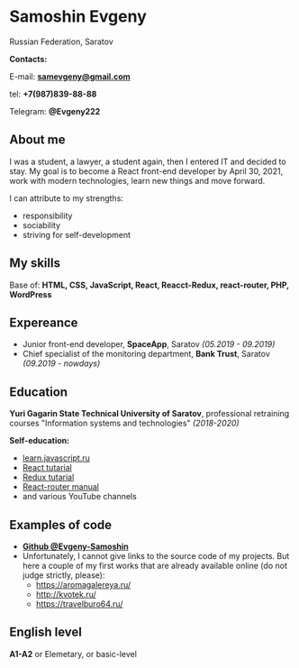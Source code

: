 # Samoshin Evgeny

Russian Federation, Saratov

**Contacts:**

E-mail: **samevgeny@gmail.com**

tel: **+7(987)839-88-88**

Telegram: **@Evgeny222**

## About me

I was a student, a lawyer, a student again, then I entered IT and decided to stay. My goal is to become a React front-end developer by April 30, 2021, work with modern technologies, learn new things and move forward.

I can attribute to my strengths:
- responsibility
- sociability
- striving for self-development

## My skills

Base of: **HTML, CSS, JavaScript, React, Reacct-Redux, react-router, PHP, WordPress**

## Expereance

- Junior front-end developer, **SpaceApp**, Saratov *(05.2019 - 09.2019)*
- Chief specialist of the monitoring department, **Bank Trust**, Saratov *(09.2019 - nowdays)*

## Education

**Yuri Gagarin State Technical University of Saratov**,
professional retraining courses "Information systems and technologies" *(2018-2020)*

**Self-education:**
 - [learn.javascript.ru](https://learn.javascript.ru/)
 - [React tutarial](https://ru.reactjs.org/docs/getting-started.html)
 - [Redux tutarial](https://redux.js.org/tutorials/essentials/part-1-overview-concepts)
 - [React-router manual](https://reactrouter.com/web/guides/quick-start)
 - and various YouTube channels

## Examples of code

- **[Github @Evgeny-Samoshin](https://github.com/Evgeny-Samoshin)**
 - Unfortunately, I cannot give links to the source code of my projects. But here
a couple of my first works that are already available online (do not judge strictly, please):
    - https://aromagalereya.ru/
    - http://kvotek.ru/
    - https://travelburo64.ru/

## English level

**A1-A2** or Elemetary, or basic-level